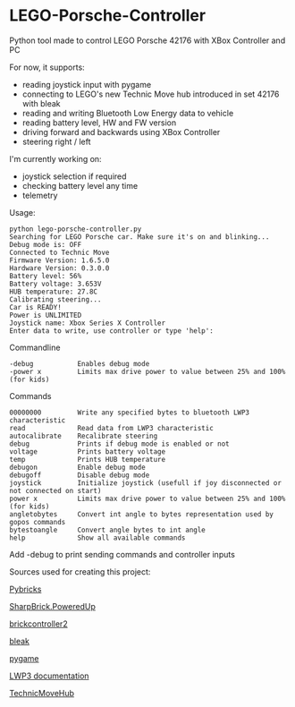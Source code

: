 # LEGO-Porsche-Controller
Python tool made to control LEGO Porsche 42176 with XBox Controller and PC

For now, it supports:
- reading joystick input with pygame
- connecting to LEGO's new Technic Move hub introduced in set 42176 with bleak
- reading and writing Bluetooth Low Energy data to vehicle
- reading battery level, HW and FW version
- driving forward and backwards using XBox Controller
- steering right / left

I'm currently working on:
- joystick selection if required
- checking battery level any time
- telemetry

Usage:
```
python lego-porsche-controller.py
Searching for LEGO Porsche car. Make sure it's on and blinking...
Debug mode is: OFF
Connected to Technic Move
Firmware Version: 1.6.5.0
Hardware Version: 0.3.0.0
Battery level: 56%
Battery voltage: 3.653V
HUB temperature: 27.8C
Calibrating steering...
Car is READY!
Power is UNLIMITED
Joystick name: Xbox Series X Controller
Enter data to write, use controller or type 'help':
```
Commandline
```
-debug           Enables debug mode
-power x         Limits max drive power to value between 25% and 100% (for kids)
```
Commands
```
00000000         Write any specified bytes to bluetooth LWP3 characteristic
read             Read data from LWP3 characteristic
autocalibrate    Recalibrate steering
debug            Prints if debug mode is enabled or not
voltage          Prints battery voltage
temp             Prints HUB temperature
debugon          Enable debug mode
debugoff         Disable debug mode
joystick         Initialize joystick (usefull if joy disconnected or not connected on start)
power x          Limits max drive power to value between 25% and 100% (for kids)
angletobytes     Convert int angle to bytes representation used by gopos commands
bytestoangle     Convert angle bytes to int angle
help             Show all available commands
```

Add -debug to print sending commands and controller inputs

Sources used for creating this project:

[Pybricks](https://github.com/pybricks/)

[SharpBrick.PoweredUp](https://github.com/sharpbrick/powered-up)

[brickcontroller2](https://github.com/imurvai/brickcontroller2/)

[bleak](https://github.com/hbldh/bleak)

[pygame](https://github.com/pygame)

[LWP3 documentation](https://lego.github.io/lego-ble-wireless-protocol-docs/)

[TechnicMoveHub](https://github.com/DanieleBenedettelli/TechnicMoveHub/)
